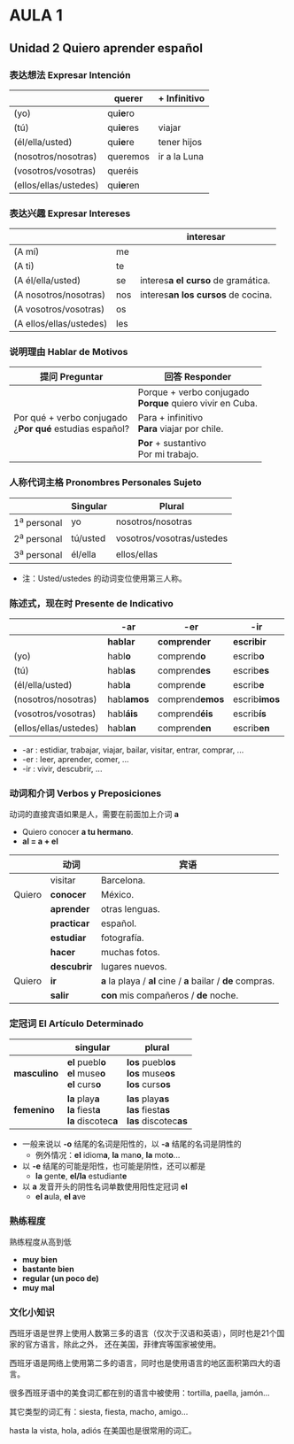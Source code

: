 # AULA 1

## Unidad 2 Quiero aprender español

### 表达想法 Expresar Intención

|  | querer | + Infinitivo |
| --- | --- | --- |
| (yo) | qu**ie**ro | |
| (tú) | qu**ie**res | viajar |
| (él/ella/usted) | qu**ie**re | tener hijos |
| (nosotros/nosotras) | queremos | ir a la Luna |
| (vosotros/vosotras) | queréis | |
| (ellos/ellas/ustedes) | qu**ie**ren | |

### 表达兴趣 Expresar Intereses

| | |interesar|
|---|---|---|
|(A mí) | me | |
|(A ti) | te | |
|(A él/ella/usted) | se | interes**a el curso** de gramática. |
|(A nosotros/nosotras) | nos | interes**an los cursos** de cocina. |
|(A vosotros/vosotras) | os | |
|(A ellos/ellas/ustedes) | les | |

### 说明理由 Hablar de Motivos

| 提问 Preguntar | 回答 Responder |
| ----|----- |
| | Porque + verbo conjugado <br> **Porque** quiero vivir en Cuba.
| Por qué + verbo conjugado <br> ¿**Por qué** estudias español?| Para + infinitivo <br> **Para** viajar por chile.
| | **Por** + sustantivo <br> Por mi trabajo.

### 人称代词主格 Pronombres Personales Sujeto

| |Singular|Plural|
|---|---|---|
|1<sup>a</sup> personal | yo | nosotros/nosotras|
|2<sup>a</sup> personal | tú/usted | vosotros/vosotras/ustedes|
|3<sup>a</sup> personal | él/ella | ellos/ellas|

- 注：Usted/ustedes 的动词变位使用第三人称。

### 陈述式，现在时 Presente de Indicativo

| |-ar|-er|-ir|
|----|----|----|----|
| | **hablar** | **comprender** | **escribir**|
|(yo) | habl**o** | comprend**o** | escrib**o**|
|(tú) | habl**as** | comprend**es** | escrib**es**|
|(él/ella/usted) | habl**a** | comprend**e** | escrib**e**|
|(nosotros/nosotras) | habl**amos** | comprend**emos** | escrib**imos**|
|(vosotros/vosotras) | habl**áis** | comprend**éis** | escrib**ís**|
|(ellos/ellas/ustedes) | habl**an** | comprend**en** | escrib**en**|

- -ar : estidiar, trabajar, viajar, bailar, visitar, entrar, comprar, ...
- -er : leer, aprender, comer, ...
- -ir : vivir, descubrir, ...

### 动词和介词 Verbos y Preposiciones

动词的直接宾语如果是人，需要在前面加上介词 **a**

- Quiero conocer **a tu hermano**.
- **al = a + el**

||动词|宾语|
|---|---|---|
|| visitar | Barcelona.|
|Quiero| **conocer** | México.|
| | **aprender** | otras lenguas.|
| | **practicar** | español.|
| | **estudiar** | fotografía.|
| | **hacer** | muchas fotos.|
| | **descubrir** | lugares nuevos.|
|Quiero | **ir** | **a** la playa / **al** cine / **a** bailar / **de** compras.|
| | **salir** | **con** mis compañeros / **de** noche.|

### 定冠词 El Artículo Determinado

||singular|plural
|--- | --- | ---
|**masculino** | **el** puebl**o** <br> **el** muse**o** <br> **el** curs**o** | **los** puebl**os** <br> **los** muse**os** <br> **los** curs**os**
|**femenino** | **la** play**a** <br> **la** fiest**a** <br> **la** discotec**a** | **las** play**as** <br> **las** fiest**as** <br> **las** discotec**as**

- 一般来说以 **-o** 结尾的名词是阳性的，以 **-a** 结尾的名词是阴性的
  - 例外情况：**el** idiom**a**, **la** man**o**, **la** mot**o**...
- 以 **-e** 结尾的可能是阳性，也可能是阴性，还可以都是
  - **la** gent**e**, **el/la** estudiant**e**
- 以 **a** 发音开头的阴性名词单数使用阳性定冠词 **el**
  - **el a**ula, **el a**ve

### 熟练程度

熟练程度从高到低

- **muy bien**
- **bastante bien**
- **regular (un poco de)**
- **muy mal**

###  文化小知识

西班牙语是世界上使用人数第三多的语言（仅次于汉语和英语），同时也是21个国家的官方语言，除此之外，
还在美国，菲律宾等国家被使用。

西班牙语是网络上使用第二多的语言，同时也是使用语言的地区面积第四大的语言。

很多西班牙语中的美食词汇都在别的语言中被使用：tortilla, paella, jamón...

其它类型的词汇有：siesta, fiesta, macho, amigo...

hasta la vista, hola, adiós 在美国也是很常用的词汇。
